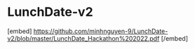 # LunchDate-v2
[embed] https://github.com/minhnguyen-9/LunchDate-v2/blob/master/LunchDate_Hackathon%202022.pdf [/embed]
